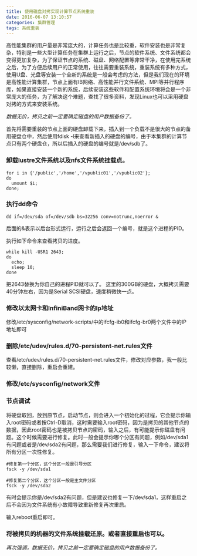 ```yaml
---
title: 使用磁盘对拷实现计算节点系统重装
date: 2016-06-07 13:10:57
categories: 集群管理
tags: 系统重装
---
```


高性能集群的用户量是非常庞大的，计算任务也是比较重，软件安装也是非常复杂，特别是一些大型计算任务在集群上运行之后，节点的软件系统、文件系统都会变得更加复杂，为了保证节点的系统、磁盘、网络配置等非常干净，在使用完系统之后，为了方便后续用户的正常使用，往往需要重装系统，重装系统有多种方式，使用U盘、光盘等安装一个全新的系统是一般会考虑的方法，但是我们现在的环境是高性能计算集群，节点上面有IB网络、高性能并行文件系统、MPI等并行程序库，如果直接安装一个新的系统，后续安装这些软件和配置系统环境将会是一个非常庞大的任务，为了解决这个难题，查找了很多资料，发现Linux也可以采用硬盘对拷的方式来安装系统。
<!-- more -->

*数据无价，拷贝之前一定要确定磁盘的用户数据备份了。*

首先将需要重装的节点上面的硬盘卸载下来，插入到一个负载不是很大的节点的备用硬盘仓中，然后使用fdisk -l来查看新插入的硬盘的编号，由于本集群的计算节点只有两个硬盘仓，所以后插入的硬盘的编号就是/dev/sdb了。

### 卸载lustre文件系统以及nfs文件系统挂载点。
```
for i in {'/public','/home','/vpublic01','/vpublic02'};
do
  umount $i;
done;
```

### 执行dd命令
```
dd if=/dev/sda of=/dev/sdb bs=32256 conv=notrunc,noerror &
```
后面的&表示以后台形式运行，运行之后会返回一个编号，就是这个进程的PID。

执行如下命令来查看拷贝的进度。
```
while kill -USR1 2643;
do 
  echo;
  sleep 10;
done
```
把2643替换为你自己的进程PID就可以了。
这里的300GB的硬盘，大概拷贝需要40分钟左右，因为是Serial SCSI硬盘，速度稍微快一点。

### 修改以太网卡和InfiniBand网卡的Ip地址
修改/etc/sysconfig/network-scripts/中的ifcfg-ib0和ifcfg-br0两个文件中的IP地址即可

### 删除/etc/udev/rules.d/70-persistent-net.rules文件
查看/etc/udev/rules.d/70-persistent-net.rules文件，修改对应参数，我一般比较懒，直接删除，重启会重建。

### 修改/etc/sysconfig/network文件

### 节点调试

将硬盘取回，放到原节点，启动节点，则会进入一个初始化的过程，它会提示你输入root密码或者按Ctrl-D取消，这时需要输入root密码，因为是拷贝的其他节点的数据，因此root密码也是被拷贝节点的密码，输入之后，有可能提示你磁盘有问题。这个时候需要进行修复。此时一般会提示你哪个分区有问题，例如/dev/sda1有问题或者是/dev/sda2有问题，那么需要我们进行修复，输入一下命令，建议将所有分区一次性修复。
```
#修复第一个分区，这个分区一般是引导分区
fsck -y /dev/sda1

#修复第二个分区，这个分区一般是主文件分区
fsck -y /dev/sda2
```
有时会提示你是/dev/sda2有问题，但是建议也修复一下/dev/sda1，这样重启之后不会因为文件系统有小故障导致重新修复再次重启。

输入reboot重启即可。

### 将被拷贝的机器的文件系统挂载还原。或者直接重启也可以。

*再次强调，数据无价，拷贝之前一定要确定磁盘的用户数据备份了。*
